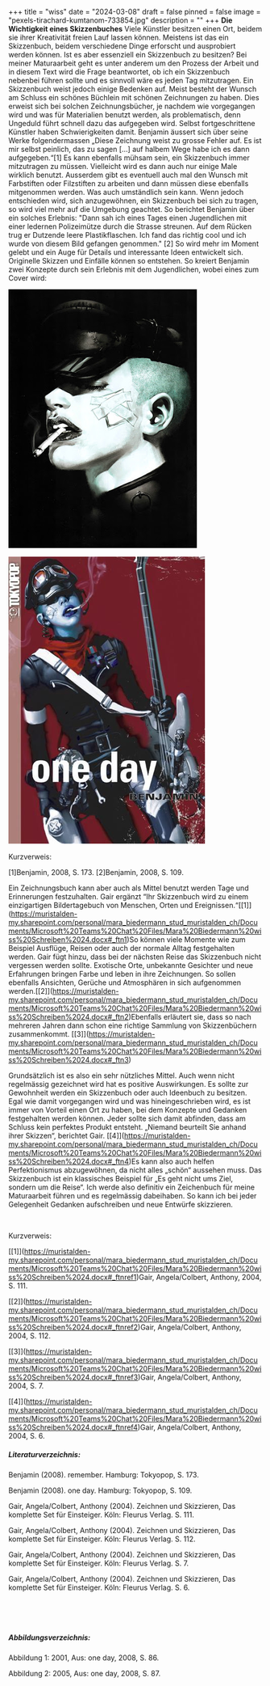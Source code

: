+++
title = "wiss"
date = "2024-03-08"
draft = false
pinned = false
image = "pexels-tirachard-kumtanom-733854.jpg"
description = ""
+++
**Die Wichtigkeit eines Skizzenbuches**
Viele Künstler besitzen einen Ort, beidem sie ihrer Kreativität freien Lauf lassen können. Meistens ist das ein Skizzenbuch, beidem verschiedene Dinge erforscht und ausprobiert werden können. Ist es aber essenziell ein Skizzenbuch zu besitzen? Bei meiner Maturaarbeit geht es unter anderem um den Prozess der Arbeit und in diesem Text wird die Frage beantwortet, ob ich ein Skizzenbuch nebenbei führen sollte und es sinnvoll wäre es jeden Tag mitzutragen.
Ein Skizzenbuch weist jedoch einige Bedenken auf. Meist besteht der Wunsch am Schluss ein schönes Büchlein mit schönen Zeichnungen zu haben. Dies erweist sich bei solchen Zeichnungsbücher, je nachdem wie vorgegangen wird und was für Materialien benutzt werden, als problematisch, denn Ungeduld führt schnell dazu das aufgegeben wird. Selbst fortgeschrittene Künstler haben Schwierigkeiten damit. Benjamin äussert sich über seine Werke folgendermassen „Diese Zeichnung weist zu grosse Fehler auf. Es ist mir selbst peinlich, das zu sagen \[…] auf halbem Wege habe ich es dann aufgegeben.“\[1]
Es kann ebenfalls mühsam sein, ein Skizzenbuch immer mitzutragen zu müssen. Vielleicht wird es dann auch nur einige Male wirklich benutzt. Ausserdem gibt es eventuell auch mal den Wunsch mit Farbstiften oder Filzstiften zu arbeiten und dann müssen diese ebenfalls mitgenommen werden. Was auch umständlich sein kann. 
Wenn jedoch entschieden wird, sich anzugewöhnen, ein Skizzenbuch bei sich zu tragen, so wird viel mehr auf die Umgebung geachtet. So berichtet Benjamin über ein solches Erlebnis: 
	"Dann sah ich eines Tages einen Jugendlichen mit einer ledernen Polizeimütze durch die Strasse streunen. Auf dem Rücken trug er Dutzende leere Plastikflaschen. Ich fand das richtig cool und ich wurde von diesem Bild gefangen genommen." \[2]
So wird mehr im Moment gelebt und ein Auge für Details und interessante Ideen entwickelt sich. Originelle Skizzen und Einfälle können so entstehen. So kreiert Benjamin zwei Konzepte durch sein Erlebnis mit dem Jugendlichen, wobei eines zum Cover wird:



![Abb. 1: one day, 2008, S. 86.            ](unnamed.jpg)



![Abb. 2: one day, 2008, S.87.](4457.jpg)



Kurzverweis:

\[1]Benjamin, 2008, S. 173.
\[2]Benjamin, 2008, S. 109.



Ein Zeichnungsbuch kann aber auch als Mittel benutzt werden Tage und Erinnerungen festzuhalten. Gair ergänzt “Ihr Skizzenbuch wird zu einem einzigartigen Bildertagebuch von Menschen, Orten und Ereignissen.“[\[1]](https://muristalden-my.sharepoint.com/personal/mara_biedermann_stud_muristalden_ch/Documents/Microsoft%20Teams%20Chat%20Files/Mara%20Biedermann%20wiss%20Schreiben%2024.docx#_ftn1)So können viele Momente wie zum Beispiel Ausflüge, Reisen oder auch der normale Alltag festgehalten werden. Gair fügt hinzu, dass bei der nächsten Reise das Skizzenbuch nicht vergessen werden sollte. Exotische Orte, unbekannte Gesichter und neue Erfahrungen bringen Farbe und leben in ihre Zeichnungen. So sollen ebenfalls Ansichten, Gerüche und Atmosphären in sich aufgenommen werden.[\[2]](https://muristalden-my.sharepoint.com/personal/mara_biedermann_stud_muristalden_ch/Documents/Microsoft%20Teams%20Chat%20Files/Mara%20Biedermann%20wiss%20Schreiben%2024.docx#_ftn2)Ebenfalls erläutert sie, dass so nach mehreren Jahren dann schon eine richtige Sammlung von Skizzenbüchern zusammenkommt. [\[3]](https://muristalden-my.sharepoint.com/personal/mara_biedermann_stud_muristalden_ch/Documents/Microsoft%20Teams%20Chat%20Files/Mara%20Biedermann%20wiss%20Schreiben%2024.docx#_ftn3)

Grundsätzlich ist es also ein sehr nützliches Mittel. Auch wenn nicht regelmässig gezeichnet wird hat es positive Auswirkungen. Es sollte zur Gewohnheit werden ein Skizzenbuch oder auch Ideenbuch zu besitzen. Egal wie damit vorgegangen wird und was hineingeschrieben wird, es ist immer von Vorteil einen Ort zu haben, bei dem Konzepte und Gedanken festgehalten werden können. Jeder sollte sich damit abfinden, dass am Schluss kein perfektes Produkt entsteht. „Niemand beurteilt Sie anhand ihrer Skizzen“, berichtet Gair. [\[4]](https://muristalden-my.sharepoint.com/personal/mara_biedermann_stud_muristalden_ch/Documents/Microsoft%20Teams%20Chat%20Files/Mara%20Biedermann%20wiss%20Schreiben%2024.docx#_ftn4)Es kann also auch helfen Perfektionismus abzugewöhnen, da nicht alles „schön“ aussehen muss. Das Skizzenbuch ist ein klassisches Beispiel für „Es geht nicht ums Ziel, sondern um die Reise“. Ich werde also definitiv ein Zeichenbuch für meine Maturaarbeit führen und es regelmässig dabeihaben. So kann ich bei jeder Gelegenheit Gedanken aufschreiben und neue Entwürfe skizzieren.

 

Kurzverweis:

[\[1]](https://muristalden-my.sharepoint.com/personal/mara_biedermann_stud_muristalden_ch/Documents/Microsoft%20Teams%20Chat%20Files/Mara%20Biedermann%20wiss%20Schreiben%2024.docx#_ftnref1)Gair, Angela/Colbert, Anthony, 2004, S. 111.

[\[2]](https://muristalden-my.sharepoint.com/personal/mara_biedermann_stud_muristalden_ch/Documents/Microsoft%20Teams%20Chat%20Files/Mara%20Biedermann%20wiss%20Schreiben%2024.docx#_ftnref2)Gair, Angela/Colbert, Anthony, 2004, S. 112.

[\[3]](https://muristalden-my.sharepoint.com/personal/mara_biedermann_stud_muristalden_ch/Documents/Microsoft%20Teams%20Chat%20Files/Mara%20Biedermann%20wiss%20Schreiben%2024.docx#_ftnref3)Gair, Angela/Colbert, Anthony, 2004, S. 7.

[\[4]](https://muristalden-my.sharepoint.com/personal/mara_biedermann_stud_muristalden_ch/Documents/Microsoft%20Teams%20Chat%20Files/Mara%20Biedermann%20wiss%20Schreiben%2024.docx#_ftnref4)Gair, Angela/Colbert, Anthony, 2004, S. 6.







##### Literaturverzeichnis:

Benjamin (2008). remember. Hamburg: Tokyopop, S. 173.

Benjamin (2008). one day. Hamburg: Tokyopop, S. 109.

Gair, Angela/Colbert, Anthony (2004). Zeichnen und Skizzieren, Das komplette Set für Einsteiger. Köln: Fleurus Verlag. S. 111.

Gair, Angela/Colbert, Anthony (2004). Zeichnen und Skizzieren, Das komplette Set für Einsteiger. Köln: Fleurus Verlag. S. 112.

Gair, Angela/Colbert, Anthony (2004). Zeichnen und Skizzieren, Das komplette Set für Einsteiger. Köln: Fleurus Verlag. S. 7.

Gair, Angela/Colbert, Anthony (2004). Zeichnen und Skizzieren, Das komplette Set für Einsteiger. Köln: Fleurus Verlag. S. 6.

 

 

##### Abbildungsverzeichnis:

Abbildung 1: 2001, Aus: one day, 2008, S. 86.

Abbildung 2: 2005, Aus: one day, 2008, S. 87.